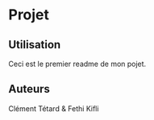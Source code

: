 # Projet

## Utilisation

Ceci est le premier readme de mon pojet.

## Auteurs

Clément Tétard & Fethi Kifli